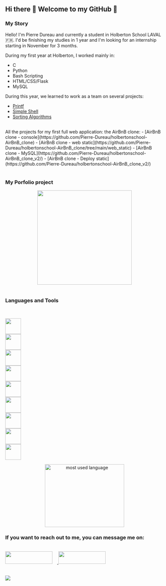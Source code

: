 ## Hi there 👋 Welcome to my GitHub 🎉​

### My Story
Hello! I'm Pierre Dureau and currently a student in Holberton School LAVAL 🇫🇷. I'd be finishing my studies in 1 year and I'm looking for an internship starting in November for 3 months.

During my first year at Holberton, I worked mainly in:
* C
* Python
* Bash Scripting
* HTML/CSS/Flask
* MySQL

During this year, we learned to work as a team on several projects:
- [Printf](https://github.com/Pierre-Dureau/printf)
- [Simple Shell](https://github.com/Pierre-Dureau/simple_shell)
- [Sorting Algorithms](https://github.com/Pierre-Dureau/sorting_algorithms)
<br>
All the projects for my first full web application: the AirBnB clone:
	- [AirBnB clone - console](https://github.com/Pierre-Dureau/holbertonschool-AirBnB_clone)
	- [AirBnB clone - web static](https://github.com/Pierre-Dureau/holbertonschool-AirBnB_clone/tree/main/web_static)
	- [AirBnB clone - MySQL](https://github.com/Pierre-Dureau/holbertonschool-AirBnB_clone_v2/)
	- [AirBnB clone - Deploy static](https://github.com/Pierre-Dureau/holbertonschool-AirBnB_clone_v2/)
</br></br>


### My Porfolio project
<div align="center">
<img src="https://icon-library.com/images/waiting-icon-gif/waiting-icon-gif-23.jpg" height='300px'>
</div>
</br>

### Languages and Tools
</br>
<code>
<img height="50" src="https://cdn.icon-icons.com/icons2/2415/PNG/512/c_original_logo_icon_146611.png">
<img height="50" src="https://cdn.icon-icons.com/icons2/2415/PNG/512/csharp_original_logo_icon_146578.png">
<img height="50" src="https://cdn.icon-icons.com/icons2/233/PNG/512/Unity_26208.png">
<img height="50" src="https://cdn.icon-icons.com/icons2/1508/PNG/512/python_104451.png">
<img height="50" src="https://imgur.com/c6mUznG.png">
<img height="50" src="https://cdn.icon-icons.com/icons2/2107/PNG/512/file_type_html_icon_130541.png">
<img height="50" src="https://cdn.icon-icons.com/icons2/2107/PNG/512/file_type_css_icon_130661.png">
<img height="50" src="https://cdn.icon-icons.com/icons2/2108/PNG/512/javascript_icon_130900.png">
<img height="50" src="https://cdn.icon-icons.com/icons2/2699/PNG/512/mysql_official_logo_icon_169938.png">

</code>
<div align="center">
	<img width="252" height="200" src="https://github-readme-stats.vercel.app/api/top-langs/?username=Pierre-Dureau&layout=compact&langs_count=8&theme=codeSTACKr&border_color=ffffff" alt="most used language" />
</div>

### If you want to reach out to me, you can message me on:
</br>
<div>
<a href="https://www.linkedin.com/in/pierre-dureau" target="_blank">
<img width="150" height="40" src="https://cdn.icon-icons.com/icons2/2530/PNG/512/linkedin_button_icon_151847.png"
style="margin-right: 15px;" />
</a>
<a href="mailto:dureaupierre53@gmail.com">
<img width="150" height="40" src="https://cdn.icon-icons.com/icons2/2530/PNG/512/email_me_button_icon_151852.png"
style="margin-right: 15px;"/>
</a>
</div>
</br></br>
<img src="https://komarev.com/ghpvc/?username=Pierre-Dureau&&style=flat-square" />
